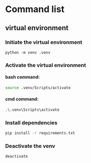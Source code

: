 # Command list
## virtual environment
### Initiate the virtual environment
```
python -m venv .venv
```

### Activate the virtual environment
#### bash command:
```bash
source .venv/Scripts/activate
```
#### cmd command:
```cmd
.\.venv\Scripts\activate
```
### Install dependencies
```bash or cmd
pip install -r requirements.txt
```

### Deactivate the venv
```bash or cmd
deactivate
```